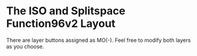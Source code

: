 # The ISO and Splitspace Function96v2 Layout

There are layer buttons assigned as MO(-). Feel free to modify both layers as you choose.
